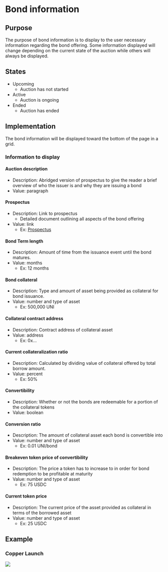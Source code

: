 # Bond information

## Purpose

The purpose of bond information is to display to the user necessary information regarding the bond offering. Some information displayed will change depending on the current state of the auction while others will always be displayed.

## States

- Upcoming
  - Auction has not started
- Active
  - Auction is ongoing
- Ended
  - Auction has ended

## Implementation

The bond information will be displayed toward the bottom of the page in a grid.

### Information to display

#### Auction description

- Description: Abridged version of prospectus to give the reader a brief overview of who the issuer is and why they are issuing a bond
- Value: paragraph

#### Prospectus

- Description: Link to prospectus
  - Detailed document outlining all aspects of the bond offering
- Value: link
  - Ex: [Prospectus](https://www.sec.gov/Archives/edgar/data/320193/000119312513184506/d527270d424b2.htm)

#### Bond Term length

- Description: Amount of time from the issuance event until the bond matures.
- Value: months
  - Ex: 12 months

#### Bond collateral

- Description: Type and amount of asset being provided as collateral for bond issuance.
- Value: number and type of asset
  - Ex: 500,000 UNI

#### Collateral contract address

- Description: Contract address of collateral asset
- Value: address
  - Ex: 0x...

#### Current collateralization ratio

- Description: Calculated by dividing value of collateral offered by total borrow amount.
- Value: percent
  - Ex: 50%

#### Convertibility

- Description: Whether or not the bonds are redeemable for a portion of the collateral tokens
- Value: boolean

#### Conversion ratio

- Description: The amount of collateral asset each bond is convertible into
- Value: number and type of asset
  - Ex: 0.01 UNI/bond

#### Breakeven token price of convertibility

- Description: The price a token has to increase to in order for bond redemption to be profitable at maturity
- Value: number and type of asset
  - Ex: 75 USDC

#### Current token price

- Description: The current price of the asset provided as collateral in terms of the borrowed asset
- Value: number and type of asset
  - Ex: 25 USDC

## Example

### Copper Launch

![](../../../../../spec/assets/copper/bond_details.png)
